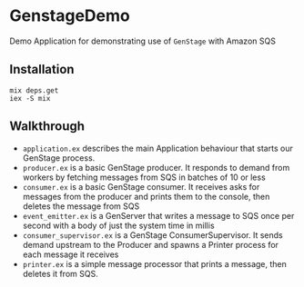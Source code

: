 GenstageDemo
============

Demo Application for demonstrating use of `GenStage` with Amazon SQS

## Installation

```
mix deps.get
iex -S mix
```

## Walkthrough

- `application.ex` describes the main Application behaviour that starts our GenStage process.
- `producer.ex` is a basic GenStage producer. It responds to demand from workers by fetching messages from SQS in batches of 10 or less
- `consumer.ex` is a basic GenStage consumer. It receives asks for messages from the producer and prints them to the console, then deletes the message from SQS
- `event_emitter.ex` is a GenServer that writes a message to SQS once per second with a body of just the system time in millis
- `consumer_supervisor.ex` is a GenStage ConsumerSupervisor. It sends demand upstream to the Producer and spawns a Printer process for each message it receives
- `printer.ex` is a simple message processor that prints a message, then deletes it from SQS.
